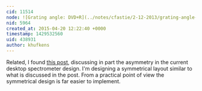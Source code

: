 ```yaml
---
cid: 11514
node: ![Grating angle: DVD+R](../notes/cfastie/2-12-2013/grating-angle-dvdr)
nid: 5964
created_at: 2015-04-20 12:22:40 +0000
timestamp: 1429532560
uid: 438931
author: khufkens
---
```


Related, I found [this post](http://publiclab.org/notes/stoft/03-02-2015/plab-3-spectrometer-upgrade-prototype), discussing in part the asymmetry in the current desktop spectrometer design. I'm designing a symmetrical layout similar to what is discussed in the post. From a practical point of view the symmetrical design is far easier to implement.